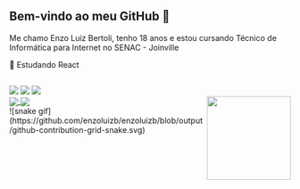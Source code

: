 ## Bem-vindo ao meu GitHub 👋

<p>Me chamo Enzo Luiz Bertoli, tenho 18 anos e estou cursando Técnico de Informática para Internet no SENAC - Joinville</p>

<p>🌱 Estudando React</p>

##
<div> 
  <a href="https://instagram.com/Enzoluizb" target="_blank"><img src="https://img.shields.io/badge/-Instagram-%23E4405F?style=for-the-badge&logo=instagram&logoColor=white" target="_blank"></a>
  <a href = "mailto:enzoluiz.brt@gmail.com"><img src="https://img.shields.io/badge/-Gmail-%23333?style=for-the-badge&logo=gmail&logoColor=blue" target="_blank"></a>
  <a href="https://www.linkedin.com/in/enzo-luiz-bertoli-1557aa233/" target="_blank"><img src="https://img.shields.io/badge/-LinkedIn-%230077B5?style=for-the-badge&logo=linkedin&logoColor=white" target="_blank"></a> 
  </div>
  
  <div>
  <a href="https://github.com/Enzoluizb">
  <a href=""> <img align="center" src="https://github-readme-stats-sigma-five.vercel.app/api/top-langs/?username=Enzoluizb&theme=react&line_height=40&hide= css"/> </a>
  
  <img align="right" height=150px width=150px src="https://user-images.githubusercontent.com/98707474/191408519-b9236392-4bde-4d2f-a4ee-bbf9ee631bda.png">
  <a href=""> <img align="center" src="https://github-readme-stats-sigma-five.vercel.app/api/top-langs/?username=enzoluizb&theme=react&line_height=40&hide=css"/> </a>
  
</div>
  ![snake gif](https://github.com/enzoluizb/enzoluizb/blob/output/github-contribution-grid-snake.svg)

 
